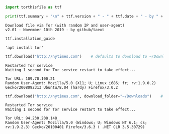 

```python
import torthisfile as ttf
```


```python
print(ttf.summary + "\n" + ttf.version + " - " + ttf.date + " - by " + ttf.author)
```

    Download file via Tor (with random IP and user-agent)
    v2.01 - November 10th 2019 - by github/taext



```python
ttf.installation_guide
```




    'apt install tor'




```python
ttf.download("http://nytimes.com")    # defaults to download to ~/Downloads/
```

    
    Restarted Tor service
    Waiting 1 second for Tor service restart to take effect...
    
    Tor URL: 109.70.100.21
    Random User-Agent: Mozilla/5.0 (X11; U; Linux i686; fr; rv:1.9.0.2) Gecko/2008092313 Ubuntu/8.04 (hardy) Firefox/3.0.2
    



```python
ttf.download("http://nytimes.com", download_folder="~/Downloads")    # optionally specify download_folder
```

    
    Restarted Tor service
    Waiting 1 second for Tor service restart to take effect...
    
    Tor URL: 94.230.208.148
    Random User-Agent: Mozilla/5.0 (Windows; U; Windows NT 6.1; cs; rv:1.9.2.3) Gecko/20100401 Firefox/3.6.3 ( .NET CLR 3.5.30729)
    

